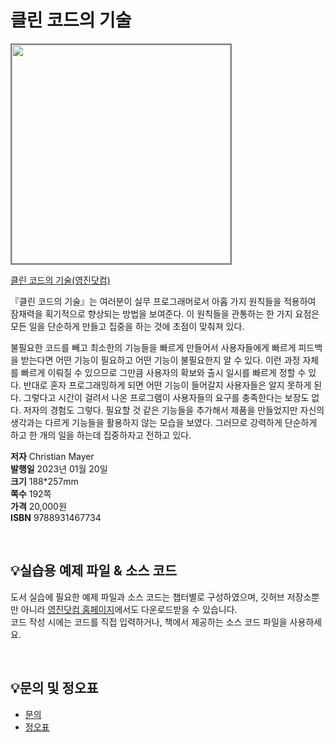 # 클린 코드의 기술

<img src="https://www.youngjin.com/images/book_cover/9788931467734.jpg" height="350px" style="border: 2px solid grey;">

[클린 코드의 기술(영진닷컴)](https://blog.naver.com/ydot/223024853520)

『클린 코드의 기술』는 여러분이 실무 프로그래머로서 아홉 가지 원칙들을 적용하여 잠재력을 획기적으로 향상되는 방법을 보여준다. 이 원칙들을 관통하는 한 가지 요점은 모든 일을 단순하게 만들고 집중을 하는 것에 초점이 맞춰져 있다.

불필요한 코드를 빼고 최소한의 기능들을 빠르게 만들어서 사용자들에게 빠르게 피드백을 받는다면 어떤 기능이 필요하고 어떤 기능이 불필요한지 알 수 있다. 이런 과정 자체를 빠르게 이뤄질 수 있으므로 그만큼 사용자의 확보와 출시 일시를 빠르게 정할 수 있다. 반대로 혼자 프로그래밍하게 되면 어떤 기능이 들어갈지 사용자들은 알지 못하게 된다. 그렇다고 시간이 걸려서 나온 프로그램이 사용자들의 요구를 충족한다는 보장도 없다. 저자의 경험도 그렇다. 필요할 것 같은 기능들을 추가해서 제품을 만들었지만 자신의 생각과는 다르게 기능들을 활용하지 않는 모습을 보였다. 그러므로 강력하게 단순하게 하고 한 개의 일을 하는데 집중하자고 전하고 있다.


**저자** Christian Mayer  
**발행일** 2023년 01월 20일  
**크기** 188*257mm   
**쪽수** 192쪽  
**가격** 20,000원  
**ISBN** 9788931467734  

<br>

## 💡실습용 예제 파일 & 소스 코드
도서 실습에 필요한 예제 파일과 소스 코드는 챕터별로 구성하였으며, 깃허브 저장소뿐만 아니라 [영진닷컴 홈페이지](https://www.youngjin.com/reader/pds/pds.asp)에서도 다운로드받을 수 있습니다.  
코드 작성 시에는 코드를 직접 입력하거나, 책에서 제공하는 소스 코드 파일을 사용하세요.

<br>

## 💡문의 및 정오표
- [문의](mailto:Support@youngjin.com)
- [정오표](https://www.youngjin.com/Artyboard/mboard.asp?strBoardID=errata)



